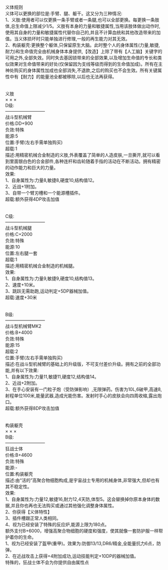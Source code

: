 <title>义体</title>
<meta name="GENERATOR" content="WinCHM">
<meta http-equiv="Content-Type" content="text/html; charset=gb2312">
<br>
<br>义体规则 
<br>义体可以更换的部位是:手臂、腿、躯干。这又分为三种情况: 
<br>1、义肢:使用者可以仅更换一条手臂或者一条腿,也可以全部更换。每更换一条肢体,总生命值上限减少1/5。义肢有本身的力量和敏捷属性,当用该肢体做出动作时,使用其自身的力量和敏捷属性代替你自己的,并且不计算血统和其他改造带来的加值。当义体损坏时只能单独进行修理,一般的再生能力对其无效。 
<br>2、构装躯壳:更换整个躯体,只保留原生大脑。此时整个人的身体属性(力量,敏捷,耐力)和生命值完全由机械身体本身提供,【改造】上除了带有【人工脑】关键字的可用之外,全部失效。同时失去基因锁带来的全部效果,以及增加生命值的专长和类似效果对生命值带来的好处(仅保留因为支线等级而得到的生命值加成)。所有在主神处购买的身体属性加成也全部消失,不退款,之后的购买也不会生效。所有关键属性中有【耐力】的能量池全都被移除,以后也无法再获得。 
<br>
<br>
<br>义肢 
<br>× × × 
<br>D级: 
<br>————————— 
<br>战斗型机械臂 
<br>价格:DD+900 
<br>负效:特殊 
<br>能源:5 
<br>位置:手臂(左右手需单独购买) 
<br>超载:1 
<br>描述:用精密机械合金制造的义肢,外表覆盖了简单的人造皮肤,一旦撕开,就可以看到里面银白色的合金部件,各种连杆和齿轮随着手指的活动在不断活动。拥有精密的动作能力和巨大的力量。 
<br>效果: 
<br>1、自身属性为:力量8,敏捷8,硬度10,结构值12。
<br>2、近战+1附加。 
<br>3、自带一个臂刃槽和一个能源槽插件。 
<br>超载:额外获得4DP攻击加值
<br>
<br>
<br>C级: 
<br>————————— 
<br>战斗型机械腿 
<br>价格:C+2000 
<br>负效:特殊 
<br>能源:10 
<br>位置:左右腿一套 
<br>超载:1 
<br>描述:用精密机械合金制造的机械腿。 
<br>效果: 
<br>1、自身属性为:力量9,敏捷9,硬度10,结构值13。 
<br>2、速度+10米。 
<br>3、跳跃无需助跑,运动判定+5DP器械加值。 
<br>超载:速度+30米
<br>
<br>
<br>B级: 
<br>————————— 
<br>战斗型机械臂MK2 
<br>价格:B+4000
<br>负效:特殊 
<br>能源:15 
<br>超载:2 
<br>位置:手臂(左右手需单独购买) 
<br>描述:在战斗型机械臂的基础上的升级版，不可支付差价升级。拥有之前的全部功能,并有以下效果: 
<br>1、自身属性为:力量11,敏捷11,硬度12,结构值14。 
<br>2、近战+2附加。 
<br>3、在手心安装有一门粒子炮（受防弹影响）,无限弹药。伤害为10L,6破甲,高速8,射程单位100米,能量武器,造成光能伤害。发射时手心的皮肤会向四周收缩,露出炮口。 
<br>超载:额外获得8DP攻击加值
<br>
<br>
<br>构装躯壳 
<br>× × × 
<br>B级: 
<br>————————— 
<br>狂战士体 
<br>价格:B+4600
<br>负效:特殊 
<br>能源:- 
<br>位置:构装躯壳 
<br>描述:由“活的”高聚合物细胞构成,是宇宙战士专用的机械身体,非常强大,但却也有其不稳定性。 
<br>效果: 
<br>1、自身属性为:力量12,敏捷16,耐力12,4天防,体型5。这会替换掉你原本身体的数据,并且你也再也无法购买或通过其他强化调整身体属性。 
<br>2、你获得【义体特性】 
<br>3、插件槽跟正常人类相同。 
<br>4、视为已经安装了特殊的反应炉,能源上限为180点。
<br>额外支付B+6000，增强高聚合物细胞的硬度和强度，使其就像一套防护服一样帮护着你的生命。
<br>1、视为已经安装了盔甲(重甲)。效果为:防御13/13,DR6/精金,全能量抗力6点，防弹。 
<br>2、在近战攻击上获得+4附加成功,运动技能判定+10DP的器械加值。 
<br>特殊的，狂战士体不会为你提供自由属性点